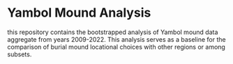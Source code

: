 # Yambol Mound Analysis

this repository contains the bootstrapped analysis of Yambol mound data aggregate from years 2009-2022. This analysis serves as a baseline for the comparison of burial mound locational choices with other regions or among subsets. 
